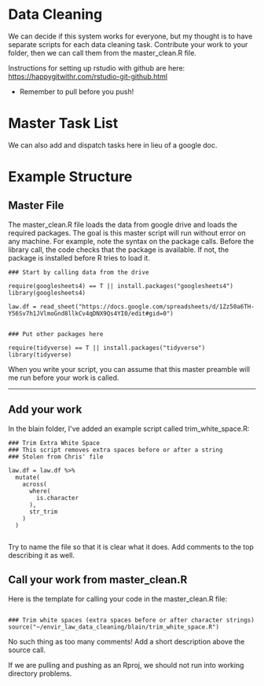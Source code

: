 # Data Cleaning

We can decide if this system works for everyone, but my thought is to have separate scripts for each data cleaning task. Contribute your work to your folder, then we can call them from the master_clean.R file. 

Instructions for setting up rstudio with github are here: https://happygitwithr.com/rstudio-git-github.html
* Remember to pull before you push!



# Master Task List

We can also add and dispatch tasks here in lieu of a google doc. 


# Example Structure

## Master File

The master_clean.R file loads the data from google drive and loads the required packages. The goal is this master script will run without error on any machine. For example, note the syntax on the package calls. Before the library call, the code checks that the package is available. If not, the package is installed before R tries to load it.  

```
### Start by calling data from the drive

require(googlesheets4) == T || install.packages("googlesheets4")
library(googlesheets4)

law.df = read_sheet("https://docs.google.com/spreadsheets/d/1Zz50a6TH-Y56Sv7h1JVlmoGnd8llkCv4qDNX9Qs4YI0/edit#gid=0")


### Put other packages here

require(tidyverse) == T || install.packages("tidyverse")
library(tidyverse)

```


When you write your script, you can assume that this master preamble will me run before your work is called. 

---

## Add your work

In the blain folder, I've added an example script called trim_white_space.R:

```
### Trim Extra White Space
### This script removes extra spaces before or after a string
### Stolen from Chris' file

law.df = law.df %>%
  mutate(
    across(
      where(
        is.character
      ),
      str_trim
    )
  )


```

Try to name the file so that it is clear what it does. Add comments to the top describing it as well. 

## Call your work from master_clean.R

Here is the template for calling your code in the master_clean.R file:

```

### Trim white spaces (extra spaces before or after character strings)
source("~/envir_law_data_cleaning/blain/trim_white_space.R")

```

No such thing as too many comments! Add a short description above the source call. 

If we are pulling and pushing as an Rproj, we should not run into working directory problems. 